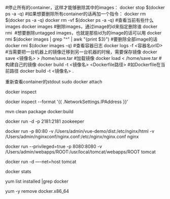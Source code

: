 #停止所有的container，这样才能够删除其中的images：
docker stop $(docker ps -a -q)
#如果想要删除所有container的话再加一个指令：
docker rm $(docker ps -a -q)
docker rm -vf $(docker ps -a -q)
#查看当前有些什么images
docker images
#删除images，通过image的id来指定删除谁
docker rmi <image id>
#想要删除untagged images，也就是那些id为<None>的image的话可以用
docker rmi $(docker images | grep "^<none>" | awk "{print $3}")
#要删除全部image的话
docker rmi $(docker images -q)
#查看容器日志
docker logs -f <容器名orID>
#当需要把一台机器上的镜像迁移到另一台机器的时候，需要保存镜像
docker save <镜像名> > /home/save.tar
#加载镜像
docker load < /home/save.tar
#构建自己的镜像
docker build -t <镜像名> <Dockerfile路径>
#如Dockerfile在当前路径
docker build -t <镜像名> .

重新查看container的stdout
sudo docker attach <containerID>

docker inspect

docker inspect --format '{{ .NetworkSettings.IPAddress }}' <containerID>

mvn clean package docker:build

docker run  -d  -p 2181:2181 zookeeper

docker run -p 80:80 -v /Users/admin/vue-demo/dist:/etc/nginx/html -v /Users/admin/nginxconf/nginx.conf:/etc/nginx/nginx.conf  nginx

docker run --privileged=true -p 8080:8080 -v /Users/admin/webapps/ROOT:/usr/local/tomcat/webapps/ROOT  tomcat  

docker run -d —-net=host tomcat

docker stats <containerID  or  name>
  
yum list installed |grep docker

yum -y remove docker.x86_64

